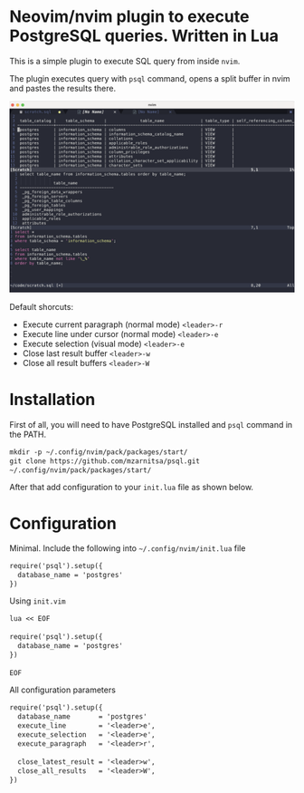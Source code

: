 # Neovim/nvim plugin to execute PostgreSQL queries. Written in Lua

This is a simple plugin to execute SQL query from inside `nvim`.

The plugin executes query with `psql` command, opens a split buffer in nvim and pastes the results there.

![screenshot](sql-results.png)

Default shorcuts:
- Execute current paragraph (normal mode) `<leader>-r`
- Execute line under cursor (normal mode) `<leader>-e`
- Execute selection (visual mode) `<leader>-e`
- Close last result buffer `<leader>-w`
- Close all result buffers `<leader>-W`

# Installation

First of all, you will need to have PostgreSQL installed and `psql` command in the PATH.

```
mkdir -p ~/.config/nvim/pack/packages/start/
git clone https://github.com/mzarnitsa/psql.git ~/.config/nvim/pack/packages/start/

```

After that add configuration to your `init.lua` file as shown below.

# Configuration

Minimal. Include the following into `~/.config/nvim/init.lua` file

```
require('psql').setup({
  database_name = 'postgres'
})
```

Using `init.vim`

```
lua << EOF

require('psql').setup({
  database_name = 'postgres'
})

EOF

```

All configuration parameters

```
require('psql').setup({
  database_name       = 'postgres'
  execute_line        = '<leader>e',
  execute_selection   = '<leader>e',
  execute_paragraph   = '<leader>r',

  close_latest_result = '<leader>w',
  close_all_results   = '<leader>W',
})
```

